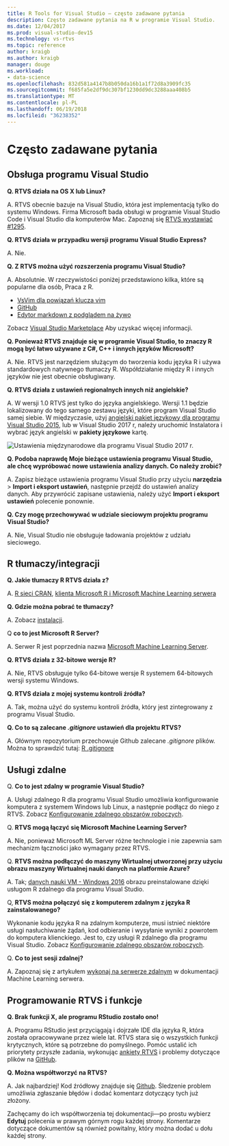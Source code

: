 ```yaml
---
title: R Tools for Visual Studio — często zadawane pytania
description: Często zadawane pytania na R w programie Visual Studio.
ms.date: 12/04/2017
ms.prod: visual-studio-dev15
ms.technology: vs-rtvs
ms.topic: reference
author: kraigb
ms.author: kraigb
manager: douge
ms.workload:
- data-science
ms.openlocfilehash: 832d581a4147b8b050da16b1a1f72d8a3909fc35
ms.sourcegitcommit: f685fa5e2df9dc307bf1230dd9dc3288aaa408b5
ms.translationtype: MT
ms.contentlocale: pl-PL
ms.lasthandoff: 06/19/2018
ms.locfileid: "36238352"
---
```

# <a name="frequently-asked-questions"></a>Często zadawane pytania

## <a name="visual-studio-support"></a>Obsługa programu Visual Studio

**Q. RTVS działa na OS X lub Linux?**

A. RTVS obecnie bazuje na Visual Studio, która jest implementacją tylko do systemu Windows. Firma Microsoft bada obsługi w programie Visual Studio Code i Visual Studio dla komputerów Mac. Zapoznaj się [RTVS wystawiać #1295](https://github.com/Microsoft/RTVS/issues/1295).

**Q. RTVS działa w przypadku wersji programu Visual Studio Express?**

A. Nie.

**Q. Z RTVS można użyć rozszerzenia programu Visual Studio?**

A. Absolutnie. W rzeczywistości poniżej przedstawiono kilka, które są popularne dla osób, Praca z R.

- [VsVim dla powiązań klucza vim](https://marketplace.visualstudio.com/items?itemName=JaredParMSFT.VsVim)
- [GitHub](https://marketplace.visualstudio.com/items?itemName=GitHub.GitHubExtensionforVisualStudio)
- [Edytor markdown z podglądem na żywo](https://marketplace.visualstudio.com/items?itemName=MadsKristensen.MarkdownEditor)

Zobacz [Visual Studio Marketplace](https://marketplace.visualstudio.com/) Aby uzyskać więcej informacji.

**Q. Ponieważ RTVS znajduje się w programie Visual Studio, to znaczy R mogą być łatwo używane z C#, C++ i innych języków Microsoft?**

A. Nie. RTVS jest narzędziem służącym do tworzenia kodu języka R i używa standardowych natywnego tłumaczy R. Współdziałanie między R i innych języków nie jest obecnie obsługiwany.

**Q. RTVS działa z ustawień regionalnych innych niż angielskie?**

A. W wersji 1.0 RTVS jest tylko do języka angielskiego. Wersji 1.1 będzie lokalizowany do tego samego zestawu języki, które program Visual Studio samej siebie. W międzyczasie, użyj [angielski pakiet językowy dla programu Visual Studio 2015](https://www.microsoft.com/download/details.aspx?id=48157), lub w Visual Studio 2017 r, należy uruchomić Instalatora i wybrać język angielski w **pakiety językowe** kartę.

![Ustawienia międzynarodowe dla programu Visual Studio 2017 r.](media/FAQ-international-settings.png)

**Q. Podoba naprawdę Moje bieżące ustawienia programu Visual Studio, ale chcę wypróbować nowe ustawienia analizy danych. Co należy zrobić?**

A. Zapisz bieżące ustawienia programu Visual Studio przy użyciu **narzędzia** > **Import i eksport ustawień**, następnie przejdź do ustawień analizy danych. Aby przywrócić zapisane ustawienia, należy użyć **Import i eksport ustawień** polecenie ponownie.

**Q. Czy mogę przechowywać w udziale sieciowym projektu programu Visual Studio?**

A. Nie, Visual Studio nie obsługuje ładowania projektów z udziału sieciowego.

## <a name="r-interpretersintegration"></a>R tłumaczy/integracji

**Q. Jakie tłumaczy R RTVS działa z?**

A. [R sieci CRAN](https://cran.r-project.org/), [klienta Microsoft R i Microsoft Machine Learning serwera](/machine-learning-server/)

**Q. Gdzie można pobrać te tłumaczy?**

A. Zobacz [instalacji](installing-r-tools-for-visual-studio.md).

Q **co to jest Microsoft R Server?**

A. Serwer R jest poprzednia nazwa [Microsoft Machine Learning Server](/machine-learning-server/what-is-machine-learning-server).

**Q. RTVS działa z 32-bitowe wersje R?**

A. Nie, RTVS obsługuje tylko 64-bitowe wersje R systemem 64-bitowych wersji systemu Windows.

**Q. RTVS działa z mojej systemu kontroli źródła?**

A. Tak, można użyć do systemu kontroli źródła, który jest zintegrowany z programu Visual Studio.

**Q. Co to są zalecane *.gitignore* ustawień dla projektu RTVS?**

A. Głównym repozytorium przechowuje Github zalecane *.gitignore* plików. Można to sprawdzić tutaj: [R .gitignore](https://github.com/github/gitignore/blob/master/R.gitignore)

## <a name="remote-services"></a>Usługi zdalne

Q. **Co to jest zdalny w programie Visual Studio?**

A. Usługi zdalnego R dla programu Visual Studio umożliwia konfigurowanie komputera z systemem Windows lub Linux, a następnie podłącz do niego z RTVS. Zobacz [Konfigurowanie zdalnego obszarów roboczych](setting-up-remote-r-workspaces.md).

Q. **RTVS mogą łączyć się Microsoft Machine Learning Server?**

A. Nie, ponieważ Microsoft ML Server różne technologie i nie zapewnia sam mechanizm łączności jako wymagany przez RTVS.

Q. **RTVS można podłączyć do maszyny Wirtualnej utworzonej przy użyciu obrazu maszyny Wirtualnej nauki danych na platformie Azure?**

A. Tak; [danych nauki VM - Windows 2016](https://azure.microsoft.com/services/virtual-machines/data-science-virtual-machines/) obrazu preinstalowane dzięki usługom R zdalnego dla programu Visual Studio.

Q, **RTVS można połączyć się z komputerem zdalnym z języka R zainstalowanego?**

Wykonanie kodu języka R na zdalnym komputerze, musi istnieć niektóre usługi nasłuchiwanie żądań, kod odbieranie i wysyłanie wyniki z powrotem do komputera klienckiego. Jest to, czy usługi R zdalnego dla programu Visual Studio. Zobacz [Konfigurowanie zdalnego obszarów roboczych](setting-up-remote-r-workspaces.md).

Q. **Co to jest sesji zdalnej?**

A. Zapoznaj się z artykułem [wykonaj na serwerze zdalnym](/machine-learning-server/r/how-to-execute-code-remotely) w dokumentacji Machine Learning serwera.

## <a name="rtvs-development-and-features"></a>Programowanie RTVS i funkcje

**Q. Brak funkcji X, ale programu RStudio zostało ono!**

A. Programu RStudio jest przyciągają i dojrzałe IDE dla języka R, która została opracowywane przez wiele lat. RTVS stara się o wszystkich funkcji krytycznych, które są potrzebne do pomyślnego. Pomóc ustalić ich priorytety przyszłe zadania, wykonując [ankiety RTVS](https://www.surveymonkey.com/r/RTVS1) i problemy dotyczące plików na [GitHub](https://github.com/Microsoft/RTVS/issues/).

**Q. Można współtworzyć na RTVS?**

A. Jak najbardziej! Kod źródłowy znajduje się [Github](https://github.com/microsoft/RTVS). Śledzenie problem umożliwia zgłaszanie błędów i dodać komentarz dotyczący tych już złożony.

Zachęcamy do ich współtworzenia tej dokumentacji&mdash;po prostu wybierz **Edytuj** polecenia w prawym górnym rogu każdej strony. Komentarze dotyczące dokumentów są również powitalny, który można dodać u dołu każdej strony.
